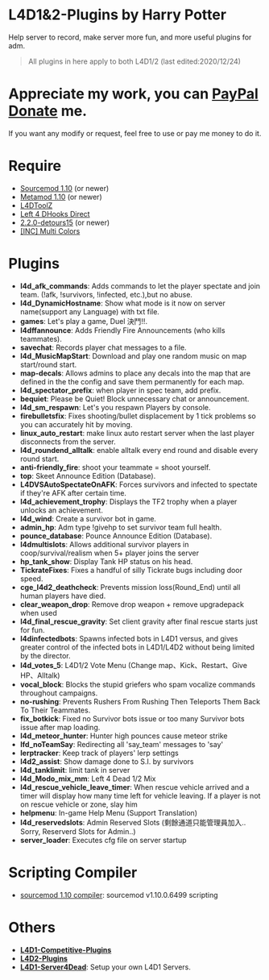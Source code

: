 ﻿# L4D1&2-Plugins  by Harry Potter
Help server to record, make server more fun, and more useful plugins for adm.
> All plugins in here apply to both L4D1/2 (last edited:2020/12/24)
# Appreciate my work, you can [PayPal Donate](https://paypal.me/Harry0215?locale.x=zh_TW) me.
If you want any modify or request, feel free to use or pay me money to do it.
# Require
* [Sourcemod 1.10](https://www.sourcemod.net/downloads.php?branch=1.10-dev) (or newer)
* [Metamod 1.10](https://www.sourcemm.net/downloads.php?branch=1.10-dev) (or newer)
* [L4DToolZ](https://forums.alliedmods.net/showthread.php?t=93600)
* [Left 4 DHooks Direct](https://forums.alliedmods.net/showthread.php?p=2684862)
* [2.2.0-detours15](https://forums.alliedmods.net/showpost.php?p=2588686&postcount=589) (or newer)
* [[INC] Multi Colors](https://forums.alliedmods.net/showthread.php?t=247770)

# Plugins
* <b>l4d_afk_commands</b>: Adds commands to let the player spectate and join team. (!afk, !survivors, !infected, etc.),but no abuse.
* <b>l4d_DynamicHostname</b>: Show what mode is it now on server name(support any Language) with txt file.
* <b>games</b>: Let's play a game, Duel 決鬥!!.
* <b>l4dffannounce</b>: Adds Friendly Fire Announcements (who kills teammates).
* <b>savechat</b>: Records player chat messages to a file.
* <b>l4d_MusicMapStart</b>: Download and play one random music on map start/round start.
* <b>map-decals</b>: Allows admins to place any decals into the map that are defined in the the config and save them permanently for each map.
* <b>l4d_spectator_prefix</b>: when player in spec team, add prefix.
* <b>bequiet</b>: Please be Quiet! Block unnecessary chat or announcement.
* <b>l4d_sm_respawn</b>: Let's you respawn Players by console.
* <b>firebulletsfix</b>: Fixes shooting/bullet displacement by 1 tick problems so you can accurately hit by moving.
* <b>linux_auto_restart</b>: make linux auto restart server when the last player disconnects from the server.
* <b>l4d_roundend_alltalk</b>: enable alltalk every end round and disable every round start.
* <b>anti-friendly_fire</b>: shoot your teammate = shoot yourself.
* <b>top</b>: Skeet Announce Edition (Database).
* <b>L4DVSAutoSpectateOnAFK</b>: Forces survivors and infected to spectate if they're AFK after certain time.
* <b>l4d_achievement_trophy</b>: Displays the TF2 trophy when a player unlocks an achievement.
* <b>l4d_wind</b>: Create a survivor bot in game.
* <b>admin_hp</b>: Adm type !givehp to set survivor team full health.
* <b>pounce_database</b>: Pounce Announce Edition (Database).
* <b>l4dmultislots</b>: Allows additional survivor players in coop/survival/realism when 5+ player joins the server
* <b>hp_tank_show</b>: Display Tank HP status on his head.
* <b>TickrateFixes</b>: Fixes a handful of silly Tickrate bugs including door speed.
* <b>cge_l4d2_deathcheck</b>: Prevents mission loss(Round_End) until all human players have died.
* <b>clear_weapon_drop</b>: Remove drop weapon + remove upgradepack when used
* <b>l4d_final_rescue_gravity</b>: Set client gravity after final rescue starts just for fun.
* <b>l4dinfectedbots</b>: Spawns infected bots in L4D1 versus, and gives greater control of the infected bots in L4D1/L4D2 without being limited by the director.
* <b>l4d_votes_5</b>: L4D1/2 Vote Menu (Change map、Kick、Restart、Give HP、Alltalk)
* <b>vocal_block</b>: Blocks the stupid griefers who spam vocalize commands throughout campaigns.
* <b>no-rushing</b>: Prevents Rushers From Rushing Then Teleports Them Back To Their Teammates.
* <b>fix_botkick</b>: Fixed no Survivor bots issue or too many Survivor bots issue after map loading.
* <b>l4d_meteor_hunter</b>: Hunter high pounces cause meteor strike
* <b>lfd_noTeamSay</b>: Redirecting all 'say_team' messages to 'say'
* <b>lerptracker</b>: Keep track of players' lerp settings
* <b>l4d2_assist</b>: Show damage done to S.I. by survivors
* <b>l4d_tanklimit</b>: limit tank in server
* <b>l4d_Modo_mix_mm</b>: Left 4 Dead 1/2 Mix
* <b>l4d_rescue_vehicle_leave_timer</b>: When rescue vehicle arrived and a timer will display how many time left for vehicle leaving. If a player is not on rescue vehicle or zone, slay him
* <b>helpmenu</b>: In-game Help Menu (Support Translation)
* <b>l4d_reservedslots</b>: Admin Reserved Slots (剩餘通道只能管理員加入.. Sorry, Reserverd Slots for Admin..)
* <b>server_loader</b>: Executes cfg file on server startup
# Scripting Compiler
* [sourcemod 1.10 compiler](https://github.com/fbef0102/L4D2-Plugins/releases/download/v1.0/sourcemod_1.10_Compiler.zip): sourcemod v1.10.0.6499 scripting
# Others
* <b>[L4D1-Competitive-Plugins](https://github.com/fbef0102/L4D1-Competitive-Plugins)</b>
* <b>[L4D2-Plugins](https://github.com/fbef0102/L4D2-Plugins)</b>
* <b>[L4D1-Server4Dead](https://github.com/fbef0102/L4D1-Server4Dead)</b>: Setup your own L4D1 Servers.
